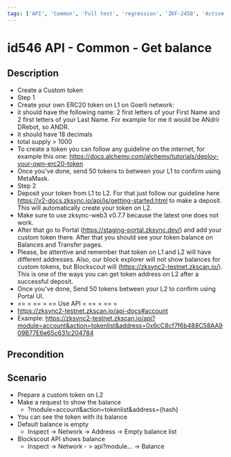 ```yaml
---
tags: ['API', 'Common', 'Full test', 'regression', 'ZKF-2450', 'Active']
---
```


# id546 API - Common - Get balance

## Description
  - Create a Custom token
  - Step 1
  - Create your own ERC20 token on L1 on Goerli network:
  - it should have the following name: 2 first letters of your First Name and 2 first letters of your Last Name. For example for me it would be ANdrii DRebot, so ANDR.
  - it should have 18 decimals
  - total supply \> 1000
  - To create a token you can follow any guideline on the internet, for example this one: https://docs.alchemy.com/alchemy/tutorials/deploy-your-own-erc20-token
  - Once you've done, send 50 tokens to between your L1 to confirm using MetaMask.
  - Step 2
  - Deposit your token from L1 to L2. For that just follow our guideline here https://v2-docs.zksync.io/api/js/getting-started.html to make a deposit. This will automatically create your token on L2.
  - Make sure to use zksync-web3 v0.7.7 because the latest one does not work.
  - After that go to Portal (https://staging-portal.zksync.dev/) and add your custom token there. After that you should see your token balance on Balances and Transfer pages.
  - Please, be attentive and remember that token on L1 and L2 will have different addresses. Also, our block explorer will not show balances for custom tokens, but Blockscout will (https://zksync2-testnet.zkscan.io/). This is one of the ways you can get token address on L2 after a successful deposit.
  - Once you've done, Send 50 tokens between your L2 to confirm using Portal UI.
  - == = == = == Use API = == = == =
  - https://zksync2-testnet.zkscan.io/api-docs#account
  - Example: https://zksync2-testnet.zkscan.io/api?module=account&action=tokenlist&address=0x6cC8cf7f6b488C58AA909B77E6e65c631c204784

## Precondition


## Scenario
- Prepare a custom token on L2
- Make a request to show the balance
    - ?module=account&action=tokenlist&address=\{hash\}
- You can see the token with its balance
- Default balance is empty
    - Inspect -\> Network -\> Address -\> Empty balance list
- Blockscout API shows balance
    - Inspect -\> Network - \> api?module... -\> Balance
